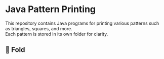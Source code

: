 # Java Pattern Printing

This repository contains Java programs for printing various patterns such as triangles, squares, and more.  
Each pattern is stored in its own folder for clarity.

## 📂 Fold
